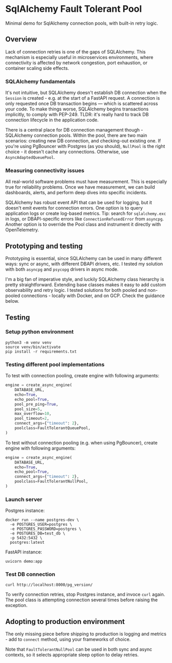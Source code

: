 # SqlAlchemy Fault Tolerant Pool
Minimal demo for SqlAlchemy connection pools, with built-in retry logic.

## Overview

Lack of connection retries is one of the gaps of SQLAlchemy. This mechanism is especially useful in microservices environments, where connectivity is affected by network congestion, port exhaustion, or container scaling side effects.

### SQLAlchemy fundamentals

It's not intuitive, but SQLAlchemy doesn't establish DB connection when the `Session` is created - e.g. at the start of a FastAPI request. A connection is only requested once DB transaction begins — which is scattered across your code. To make things worse, SQLAlchemy begins transactions implicitly, to comply with PEP-249. TLDR: it's really hard to track DB connection lifecycle in the application code.

There is a central place for DB connection management though - SQLAlchemy connection pools. Within the pool, there are two main scenarios: creating new DB connection, and checking-out existing one. If you're using PgBouncer with Postgres (as you should), `NullPool` is the right choice - it doesn't cache any connections. Otherwise, use `AsyncAdaptedQueuePool`.

### Measuring connectivity issues

All real-world software problems must have measurement. This is especially true for reliability problems. Once we have measurement, we can build dashboards, alerts, and perform deep dives into specific incidents.

SQLAlchemy has robust event API that can be used for logging, but it doesn't emit events for connection errors. One option is to query application logs or create log-based metrics. Tip: search for `sqlalchemy.exc` in logs, or DBAPI-specific errors like `ConnectionRefusedError` from `asyncpg`. Another option is to override the Pool class and instrument it directly with OpenTelemetry.

## Prototyping and testing

Prototyping is essential, since SQLAlchemy can be used in many different ways: sync or async, with different DBAPI drivers, etc. I tested my solution with both `asyncpg` and `psycopg` drivers in async mode.

I'm a big fan of imperative style, and luckily SQLAlchemy class hierarchy is pretty straightforward. Extending base classes makes it easy to add custom observability and retry logic. I tested solutions for both pooled and non-pooled connections - locally with Docker, and on GCP. Check the guidance below.

## Testing

### Setup python environment
```shell
python3 -m venv venv
source venv/bin/activate
pip install -r requirements.txt
```

### Testing different pool implementations

To test with connection pooling, create engine with following arguments:

```python
engine = create_async_engine(
    DATABASE_URL,
    echo=True,
    echo_pool=True,
    pool_pre_ping=True,
    pool_size=5,
    max_overflow=10,
    pool_timeout=2,
    connect_args={"timeout": 2},
    poolclass=FaultTolerantQueuePool,
)
```

To test without connection pooling (e.g. when using PgBouncer), create engine with following arguments:

```python
engine = create_async_engine(
    DATABASE_URL,
    echo=True,
    echo_pool=True,
    connect_args={"timeout": 2},
    poolclass=FaultTolerantNullPool,
)
```


### Launch server
Postgres instance:

```shell
docker run --name postgres-dev \
  -e POSTGRES_USER=postgres \
  -e POSTGRES_PASSWORD=postgres \
  -e POSTGRES_DB=test_db \
  -p 5432:5432 \
  postgres:latest
```

FastAPI instance:
```shell
uvicorn demo:app
```

### Test DB connection
```shell
curl http://localhost:8000/pg_version/
```

To verify connection retries, stop Postgres instance, and invoce `curl` again. The pool class is attempting connection several times before raising the exception.

## Adopting to production environment

The only missing piece before shipping to production is logging and metrics - add to `connect` method, using your frameworks of choice.

Note that `FaultTolerantNullPool` can be used in both sync and async contexts, so it selects appropriate sleep option to delay retries.